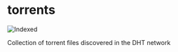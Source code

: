 torrents 
========
![Indexed](https://img.shields.io/badge/indexed-78682-blue)

Collection of torrent files discovered in the DHT network
